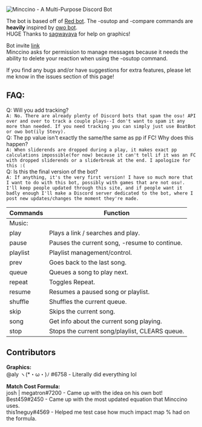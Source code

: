 ![Minccino - A Multi-Purpose Discord Bot](http://zenith.blue/i/49ipw.png)


The bot is based off of [Red bot](https://github.com/Cog-Creators/Red-DiscordBot). The -osutop and -compare commands are **heavily** inspired by [owo bot](https://github.com/AznStevy/owo).  
HUGE Thanks to [sagwayaya](https://twitter.com/sagwayaya) for help on graphics!

Bot invite [link](https://discordapp.com/oauth2/authorize?client_id=438239507565903872&permissions=8192&scope=bot)    
Minccino asks for permission to manage messages because it needs the ability to delete your reaction when using the -osutop command. 

If you find any bugs and/or have suggestions for extra features, please let me know in the issues section of this page!  

## FAQ:  
Q: Will you add tracking?  
`A: No. There are already plenty of Discord bots that spam the osu! API over and over to track a couple plays--I don't want to spam it any more than needed. If you need tracking you can simply just use BoatBot or owo bot(ily Stevy).`  
Q: The pp value isn't exactly the same/the same as pp if FC! Why does this happen?  
`A: When sliderends are dropped during a play, it makes exact pp calculations impossible(for now) because it can't tell if it was an FC with dropped sliderends or a sliderbreak at the end. I apologize for this :(`  
Q: Is this the final version of the bot?  
`A: If anything, it's the very first version! I have so much more that I want to do with this bot, possibly with games that are not osu!. I'll keep people updated through this site, and if people want it badly enough I'll make a Discord server dedicated to the bot, where I post new updates/changes the moment they're made.`  

|Commands | Function|
|-------------|-------------|
|Music:|
|play|Plays a link / searches and play.|
|pause|Pauses the current song, -resume to continue.|
|playlist|Playlist management/control.|
|prev|Goes back to the last song.|
|queue|Queues a song to play next.|
|repeat|Toggles Repeat.|
|resume|Resumes a paused song or playlist.|
|shuffle|Shuffles the current queue.|
|skip|Skips the current song.|
|song|Get info about the current song playing.|
|stop|Stops the current song/playlist, CLEARS queue.|
  
## Contributors
**Graphics:**  
@aly ヽ(*・ω・)ﾉ #6758 - Literally did everything lol  
  
**Match Cost Formula:**  
josh | megatron#7200 - Came up with the idea on his own bot!  
Best459#2450 - Came up with the most updated equation that Minccino uses.  
this1neguy#4569 - Helped me test case how much impact map % had on the formula.  
